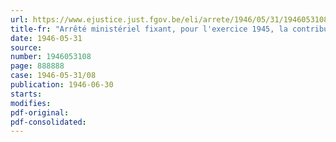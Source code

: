 ```yaml
---
url: https://www.ejustice.just.fgov.be/eli/arrete/1946/05/31/1946053108/justel
title-fr: "Arrêté ministériel fixant, pour l'exercice 1945, la contribution provisionnelle à verser au Conseil professionnel de l'Électricité, en liquidation"
date: 1946-05-31
source:
number: 1946053108
page: 888888
case: 1946-05-31/08
publication: 1946-06-30
starts:
modifies:
pdf-original:
pdf-consolidated:
---
```


